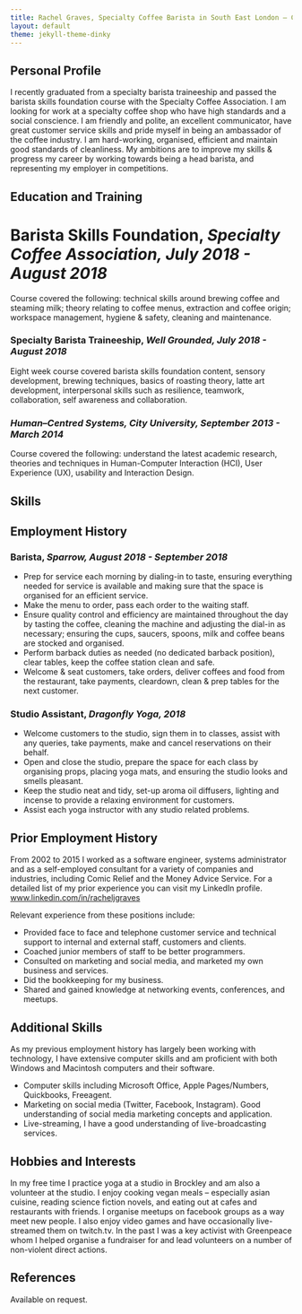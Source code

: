 ```yaml
---
title: Rachel Graves, Specialty Coffee Barista in South East London – CV
layout: default
theme: jekyll-theme-dinky
---
```


## Personal Profile

I recently graduated from a specialty barista traineeship and passed the barista skills foundation course with the Specialty Coffee Association. I am looking for work at a specialty coffee shop who have high standards and a social conscience. I am friendly and polite, an excellent communicator, have great customer service skills and pride myself in being an ambassador of the coffee industry. I am hard-working, organised, efficient and maintain good standards of cleanliness. My ambitions are to improve my skills & progress my career by working towards being a head barista, and representing my employer in competitions. 


## Education and Training

# Barista Skills Foundation, _Specialty Coffee Association, July 2018 - August 2018_
Course covered the following: technical skills around brewing coffee and steaming milk; theory relating to coffee menus, extraction and coffee origin; workspace management, hygiene & safety, cleaning and maintenance.

### Specialty Barista Traineeship, _Well Grounded,  July 2018 - August 2018_
Eight week course covered barista skills foundation content, sensory development, brewing techniques, basics of roasting theory, latte art development, interpersonal skills such as resilience, teamwork, collaboration, self awareness and collaboration. 

### _Human–Centred Systems, City University, September 2013 - March 2014_
Course covered the following: understand the latest academic research, theories and techniques in Human-Computer Interaction (HCI), User Experience (UX), usability and Interaction Design.


## Skills

## Employment History

### Barista, _Sparrow, August  2018 - September 2018_

- Prep for service each morning by dialing-in to taste, ensuring everything needed for service is available and making sure that the space is organised for an efficient service. 
- Make the menu to order, pass each order to the waiting staff.
- Ensure quality control and efficiency are maintained throughout the day by tasting the coffee, cleaning the machine and adjusting the dial-in as necessary; ensuring the cups, saucers, spoons, milk and coffee beans are stocked and organised.
- Perform barback duties as needed (no dedicated barback position), clear tables, keep the coffee station clean and safe.
- Welcome & seat customers, take orders, deliver coffees and food from the restaurant, take payments, cleardown, clean & prep tables for the next customer.


### Studio Assistant, _Dragonfly Yoga, 2018_

- Welcome customers to the studio, sign them in to classes, assist with any queries, take payments, make and cancel reservations on their behalf. 
- Open and close the studio, prepare the space for each class by organising props, placing yoga mats, and ensuring the studio looks and smells pleasant.
- Keep the studio neat and tidy, set-up aroma oil diffusers, lighting and incense to provide a relaxing environment for customers.
- Assist each yoga instructor with any studio related problems. 

## Prior Employment History

From 2002 to 2015 I worked as a software engineer, systems administrator and as a self-employed consultant for a variety of companies and industries, including Comic Relief and the Money Advice Service. For a detailed list of my prior experience you can visit my LinkedIn profile. www.linkedin.com/in/racheljgraves

Relevant experience from these positions include:

- Provided face to face and telephone customer service and technical support to internal and external staff, customers and clients.
- Coached junior members of staff to be better programmers.
- Consulted on marketing and social media, and marketed my own business and services.
- Did the bookkeeping for my business.
- Shared and gained knowledge at networking events, conferences, and meetups.


## Additional Skills

As my previous employment history has largely been working with technology, I have extensive computer skills and am proficient with both Windows and Macintosh computers and their software.

- Computer skills including Microsoft Office, Apple Pages/Numbers, Quickbooks, Freeagent.
- Marketing on social media (Twitter, Facebook, Instagram). Good understanding of social media marketing concepts and application.
- Live-streaming, I have a good understanding of live-broadcasting services.

## Hobbies and Interests

In my free time I  practice yoga at a studio in Brockley and am also a volunteer at the studio. I enjoy cooking vegan meals – especially asian cuisine, reading science fiction novels, and eating out at cafes and restaurants with friends. I organise meetups on facebook groups as a way meet new people. I also enjoy video games and have occasionally live-streamed them on twitch.tv. In the past I was a key activist with Greenpeace whom I helped organise a fundraiser for and lead volunteers on a number of non-violent direct actions.

## References

Available on request.

